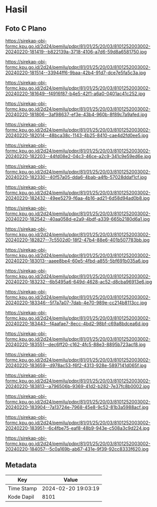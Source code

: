 # Hasil

## Foto C Plano

https://sirekap-obj-formc.kpu.go.id/2d24/pemilu/pdpr/81/01/25/20/03/8101252003002-20240220-181419--b822139a-3718-4106-a7d6-59d8a6581750.jpg

https://sirekap-obj-formc.kpu.go.id/2d24/pemilu/pdpr/81/01/25/20/03/8101252003002-20240220-181514--33944ff6-9baa-42b4-91d7-dce7e5fa5c3a.jpg

https://sirekap-obj-formc.kpu.go.id/2d24/pemilu/pdpr/81/01/25/20/03/8101252003002-20240220-181649--f4916f87-b4e5-42f1-a6a0-0401ac41c252.jpg

https://sirekap-obj-formc.kpu.go.id/2d24/pemilu/pdpr/81/01/25/20/03/8101252003002-20240220-181806--3af98637-ef3e-43b4-960b-8f89c7a9afed.jpg

https://sirekap-obj-formc.kpu.go.id/2d24/pemilu/pdpr/81/01/25/20/03/8101252003002-20240220-182014--48bca38c-1143-4b25-8410-cae4d2fd0ee5.jpg

https://sirekap-obj-formc.kpu.go.id/2d24/pemilu/pdpr/81/01/25/20/03/8101252003002-20240220-182203--44fd08e2-04c3-46ce-a2c9-341c9e59ed6e.jpg

https://sirekap-obj-formc.kpu.go.id/2d24/pemilu/pdpr/81/01/25/20/03/8101252003002-20240220-182330--40f57a05-dda6-4bab-a4fb-57028ddaf1cf.jpg

https://sirekap-obj-formc.kpu.go.id/2d24/pemilu/pdpr/81/01/25/20/03/8101252003002-20240220-182432--49ee5279-f6aa-4b16-ad21-6d58d94ad0b8.jpg

https://sirekap-obj-formc.kpu.go.id/2d24/pemilu/pdpr/81/01/25/20/03/8101252003002-20240220-182542--40aa058d-e2a9-4bdf-a339-665b2180d6a1.jpg

https://sirekap-obj-formc.kpu.go.id/2d24/pemilu/pdpr/81/01/25/20/03/8101252003002-20240220-182827--7c5502d0-18f2-47b4-88e6-401b507783bb.jpg

https://sirekap-obj-formc.kpu.go.id/2d24/pemilu/pdpr/81/01/25/20/03/8101252003002-20240220-183013--aaee8be4-60e5-4fbd-a855-5bf691b035a6.jpg

https://sirekap-obj-formc.kpu.go.id/2d24/pemilu/pdpr/81/01/25/20/03/8101252003002-20240220-183232--6b5495a6-649d-4628-ac52-d8cba96913e6.jpg

https://sirekap-obj-formc.kpu.go.id/2d24/pemilu/pdpr/81/01/25/20/03/8101252003002-20240220-183346--5f7a7a07-7dab-4e70-989e-cc214b8113cc.jpg

https://sirekap-obj-formc.kpu.go.id/2d24/pemilu/pdpr/81/01/25/20/03/8101252003002-20240220-183443--f4aafae7-8ecc-4bd2-98bf-c69a8bdcea6d.jpg

https://sirekap-obj-formc.kpu.go.id/2d24/pemilu/pdpr/81/01/25/20/03/8101252003002-20240220-183551--dec6ff20-c162-4fc5-88e3-8895b723acf8.jpg

https://sirekap-obj-formc.kpu.go.id/2d24/pemilu/pdpr/81/01/25/20/03/8101252003002-20240220-183659--d978ac53-f6f2-4313-928e-5897141d065f.jpg

https://sirekap-obj-formc.kpu.go.id/2d24/pemilu/pdpr/81/01/25/20/03/8101252003002-20240220-183813--a796506b-9369-41d2-b282-7e37fc8b0002.jpg

https://sirekap-obj-formc.kpu.go.id/2d24/pemilu/pdpr/81/01/25/20/03/8101252003002-20240220-183904--7a13724e-7968-45e8-9c52-81b3a5988acf.jpg

https://sirekap-obj-formc.kpu.go.id/2d24/pemilu/pdpr/81/01/25/20/03/8101252003002-20240220-183951--6c4fbe75-eaf8-48b9-943e-c508a3c9d224.jpg

https://sirekap-obj-formc.kpu.go.id/2d24/pemilu/pdpr/81/01/25/20/03/8101252003002-20240220-184057--5c0a169b-ab67-431e-9f39-92cc8333f620.jpg


## Metadata

| Key        | Value               |
| ---------- | ------------------- |
| Time Stamp | 2024-02-20 19:03:19 |
| Kode Dapil | 8101                |



